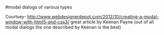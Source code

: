 #modal dialogs of various types


Courtsey-
  http://www.webdesignerdepot.com/2012/10/creating-a-modal-window-with-html5-and-css3/
  great article by Keenan Payne (out of all modal dialogs the one described by Keenan is the best)  

